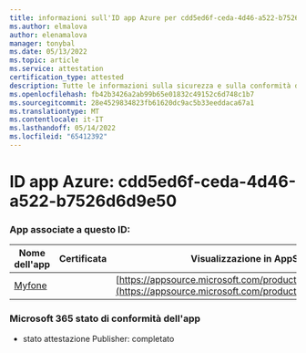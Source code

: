 ```yaml
---
title: informazioni sull'ID app Azure per cdd5ed6f-ceda-4d46-a522-b7526d6d9e50
ms.author: elmalova
author: elenamalova
manager: tonybal
ms.date: 05/13/2022
ms.topic: article
ms.service: attestation
certification_type: attested
description: Tutte le informazioni sulla sicurezza e sulla conformità disponibili per cdd5ed6f-ceda-4d46-a522-b7526d6d9e50.
ms.openlocfilehash: fb42b3426a2ab99b65e01832c49152c6d748c1b7
ms.sourcegitcommit: 28e4529834823fb61620dc9ac5b33eeddaca67a1
ms.translationtype: MT
ms.contentlocale: it-IT
ms.lasthandoff: 05/14/2022
ms.locfileid: "65412392"
---
```

# <a name="azure-app-id-cdd5ed6f-ceda-4d46-a522-b7526d6d9e50"></a>ID app Azure: cdd5ed6f-ceda-4d46-a522-b7526d6d9e50


### <a name="apps-associated-with-this-id"></a>App associate a questo ID:
| **Nome dell'app** | **Certificata** | **Visualizzazione in AppSource** |
|--------------|---------------|-----------------------|
| [Myfone](../forward/WA200000716.md) |  | [https://appsource.microsoft.com/product/office/WA200000716](https://appsource.microsoft.com/product/office/WA200000716) |

### <a name="microsoft-365-app-compliance-status"></a>Microsoft 365 stato di conformità dell'app
- stato attestazione Publisher: completato
